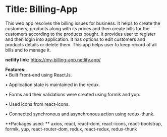 # Title: Billing-App
This web app resolves the billing issues for business. It helps to create the customers, products along with its prices and then create bills for the customers according to the products bought. It provides user to register and then login into application. It has options to edit customers and products details or delete them. This app helps user to keep record of all bills and to manage it.
 
**netlify link:** https://my-billing-app.netlify.app/ 

**Features:**								     
•	Built Front-end using ReactJs.

•	Application state is maintained in the redux.

•	Forms and their validations were created using formik and yup.

•	Used icons from react-icons.

•	Connected synchronous and asynchronous action using redux-thunk.

**Packages used: **
axios, react, react-dom,  react-icons, react-bootstrap, formik, yup, react-router-dom, redux, react-redux, redux-thunk
